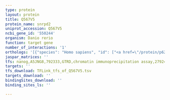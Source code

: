 ```yaml
---
type: protein
layout: protein
title: Q567V5
protein_name: snrpd2
uniprot_accession: Q567V5
ncbi_gene_id: '550244'
organism: Danio rerio
function: target gene
number_of_interactions: '1'
orthologs: '[{"species": "Homo sapiens", "id": ["<a href=\"/protein/p62316\">P62316</a>"]}, {"species": "Mus musculus", "id": ["<a href=\"/protein/p62317\">P62317</a>"]}, {"species": "Rattus norvegicus", "id": ["<a href=\"/protein/b5des0\">B5DES0</a>"]}, {"species": "Drosophila melanogaster", "id": ["<a href=\"/protein/q9vi10\">Q9VI10</a>"]}, {"species": "Caenorhabditis elegans", "id": ["<a href=\"/protein/q18786\">Q18786</a>"]}, {"species": "Saccharomyces cerevisiae", "id": ["<a href=\"/protein/q06217\">Q06217</a>"]}]'
jaspar_matrices: ''
tfs: nanog,A5JNG8,792333,GTRD,chromatin immunoprecipitation assay,27924024%5Buid%5D,No
targets: ''
tfs_download: TFLink_tfs_of_Q567V5.tsv
targets_download: ''
bindingSites_download: ''
binding_sites_ls: ''

---
```

